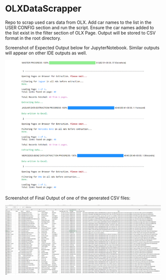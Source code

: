 # OLXDataScrapper
Repo to scrap used cars data from OLX.
Add car names to the list in the USER CONFIG section and run the script.
Ensure the car names added to the list exist in the filter section of OLX Page.
Output will be stored to CSV format in the root directory.

Screenshot of Expected Output below for JupyterNotebook. Similar outputs will appear on other IDE outputs as well.

![Screenshot of expected Output](Capture.PNG)

Screenshot of Final Output of one of the generated CSV files:

![Screenshot of CSV Output](Capture2.PNG)
